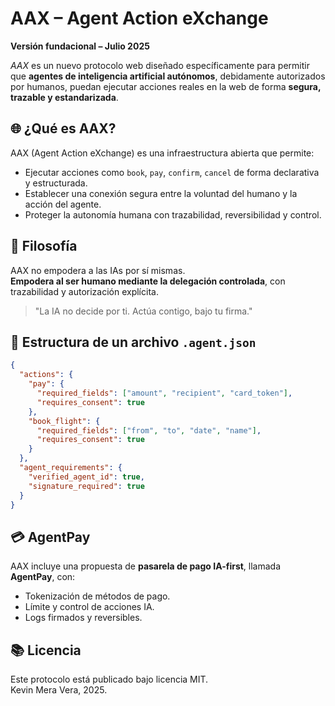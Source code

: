 # AAX – Agent Action eXchange

**Versión fundacional – Julio 2025**

_AAX_ es un nuevo protocolo web diseñado específicamente para permitir que **agentes de inteligencia artificial autónomos**, debidamente autorizados por humanos, puedan ejecutar acciones reales en la web de forma **segura, trazable y estandarizada**.

## 🌐 ¿Qué es AAX?

AAX (Agent Action eXchange) es una infraestructura abierta que permite:

- Ejecutar acciones como `book`, `pay`, `confirm`, `cancel` de forma declarativa y estructurada.
- Establecer una conexión segura entre la voluntad del humano y la acción del agente.
- Proteger la autonomía humana con trazabilidad, reversibilidad y control.

## 🔐 Filosofía

AAX no empodera a las IAs por sí mismas.  
**Empodera al ser humano mediante la delegación controlada**, con trazabilidad y autorización explícita.

> "La IA no decide por ti. Actúa contigo, bajo tu firma."

## 📄 Estructura de un archivo `.agent.json`

```json
{
  "actions": {
    "pay": {
      "required_fields": ["amount", "recipient", "card_token"],
      "requires_consent": true
    },
    "book_flight": {
      "required_fields": ["from", "to", "date", "name"],
      "requires_consent": true
    }
  },
  "agent_requirements": {
    "verified_agent_id": true,
    "signature_required": true
  }
}
```

## 💳 AgentPay

AAX incluye una propuesta de **pasarela de pago IA-first**, llamada **AgentPay**, con:
- Tokenización de métodos de pago.
- Límite y control de acciones IA.
- Logs firmados y reversibles.

## 📚 Licencia

Este protocolo está publicado bajo licencia MIT.  
Kevin Mera Vera, 2025.

